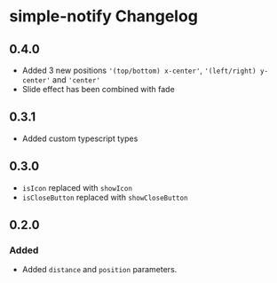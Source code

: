 # simple-notify Changelog

## 0.4.0

- Added 3 new positions `'(top/bottom) x-center'`, `'(left/right) y-center'` and `'center'`
- Slide effect has been combined with fade

## 0.3.1

- Added custom typescript types

## 0.3.0

- `isIcon` replaced with `showIcon`
- `isCloseButton` replaced with `showCloseButton`

## 0.2.0

### Added

- Added `distance` and `position` parameters.
